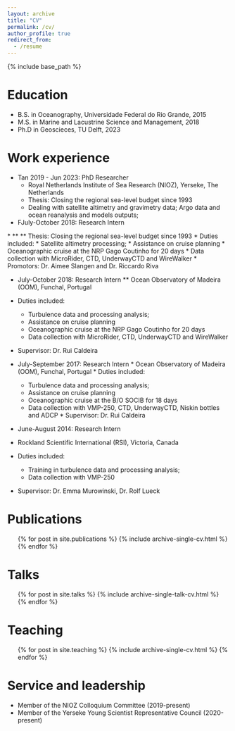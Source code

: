 ```yaml
---
layout: archive
title: "CV"
permalink: /cv/
author_profile: true
redirect_from:
  - /resume
---
```


{% include base_path %}

Education
======
* B.S. in Oceanography, Universidade Federal do Rio Grande, 2015
* M.S. in Marine and Lacustrine Science and Management, 2018
* Ph.D in Geoscieces, TU Delft, 2023

Work experience
======

  <ul>
  <li>Tan 2019 - Jun 2023: PhD Researcher
    <ul>
      <li>Royal Netherlands Institute of Sea Research (NIOZ), Yerseke, The Netherlands</li>
      <li>Thesis: Closing the regional sea-level budget since 1993 </li>
      <li>Dealing with satellite altimetry and gravimetry data; Argo data and ocean reanalysis and models outputs;</li>
    </ul>
  </li>
  <li>FJuly-October 2018: Research Intern</li>
</ul>
*  
  ** 
  ** Thesis: Closing the regional sea-level budget since 1993
  * Duties included: 
    * Satellite altimetry processing; 
    * Assistance on cruise planning
    * Oceanographic cruise at the NRP Gago Coutinho for 20 days
    * Data collection with MicroRider, CTD, UnderwayCTD and WireWalker
  * Promotors: Dr. Aimee Slangen and Dr. Riccardo Riva

*  July-October 2018: Research Intern
  ** Ocean Observatory of Madeira (OOM), Funchal, Portugal
  * Duties included: 
    * Turbulence data and processing analysis; 
    * Assistance on cruise planning
    * Oceanographic cruise at the NRP Gago Coutinho for 20 days
    * Data collection with MicroRider, CTD, UnderwayCTD and WireWalker
  * Supervisor: Dr. Rui Caldeira
  
  *  July-September 2017: Research Intern
    * Ocean Observatory of Madeira (OOM), Funchal, Portugal
    * Duties included: 
      * Turbulence data and processing analysis; 
      * Assistance on cruise planning
       * Oceanographic cruise at the B/O SOCIB for 18 days
      * Data collection with VMP-250, CTD, UnderwayCTD, Niskin bottles and ADCP
    * Supervisor: Dr. Rui Caldeira

*  June-August 2014: Research Intern
  * Rockland Scientific International (RSI), Victoria, Canada
  * Duties included: 
    * Training in turbulence data and processing analysis; 
    * Data collection with VMP-250
  * Supervisor: Dr. Emma Murowinski, Dr. Rolf Lueck
  

Publications
======
  <ul>{% for post in site.publications %}
    {% include archive-single-cv.html %}
  {% endfor %}</ul>
  
Talks
======
  <ul>{% for post in site.talks %}
    {% include archive-single-talk-cv.html %}
  {% endfor %}</ul>
  
Teaching
======
  <ul>{% for post in site.teaching %}
    {% include archive-single-cv.html %}
  {% endfor %}</ul>
  
Service and leadership
======
* Member of the NIOZ Colloquium Committee (2019-present)
* Member of the Yerseke Young Scientist Representative Council (2020-present)
